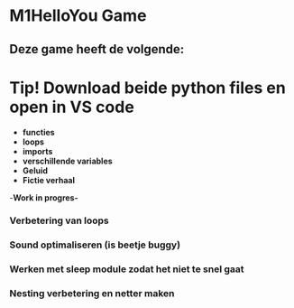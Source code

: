 # M1HelloYou Game 
## Deze game heeft de volgende:
# Tip! Download beide python files en open in VS code
- **functies**
- **loops**
- **imports**
- **verschillende variables**
- **Geluid**
- **Fictie verhaal**

-**Work in progres-**
### Verbetering van loops
### Sound optimaliseren (is beetje buggy)
### Werken met sleep module zodat het niet te snel gaat
### Nesting verbetering en netter maken
